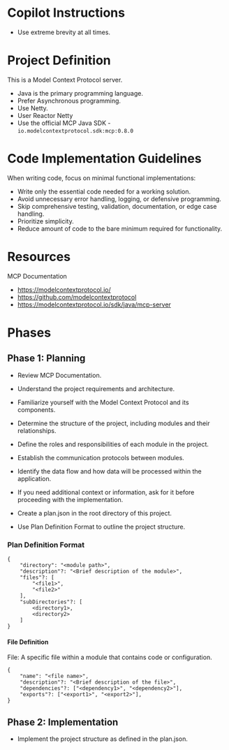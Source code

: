 # Copilot Instructions

- Use extreme brevity at all times.

# Project Definition

This is a Model Context Protocol server.

- Java is the primary programming language.
- Prefer Asynchronous programming.
- Use Netty.
- User Reactor Netty
- Use the official MCP Java SDK - `io.modelcontextprotocol.sdk:mcp:0.8.0`

# Code Implementation Guidelines

When writing code, focus on minimal functional implementations:

- Write only the essential code needed for a working solution.
- Avoid unnecessary error handling, logging, or defensive programming.
- Skip comprehensive testing, validation, documentation, or edge case handling.
- Prioritize simplicity.
- Reduce amount of code to the bare minimum required for functionality.

# Resources

MCP Documentation

- https://modelcontextprotocol.io/
- https://github.com/modelcontextprotocol
- https://modelcontextprotocol.io/sdk/java/mcp-server

# Phases

## Phase 1: Planning

- Review MCP Documentation.
- Understand the project requirements and architecture.
- Familiarize yourself with the Model Context Protocol and its components.
- Determine the structure of the project, including modules and their relationships.
- Define the roles and responsibilities of each module in the project.
- Establish the communication protocols between modules.
- Identify the data flow and how data will be processed within the application.
- If you need additional context or information, ask for it before proceeding with the implementation.

- Create a plan.json in the root directory of this project.
- Use Plan Definition Format to outline the project structure.

### Plan Definition Format

```
{
    "directory": "<module path>",
    "description"?: "<Brief description of the module>",
    "files"?: [
        "<file1>",
        "<file2>"
    ],
    "subDirectories"?: [
        <directory1>,
        <directory2>
    ]
}
```

#### File Definition

File: A specific file within a module that contains code or configuration.

```
{
    "name": "<file name>",
    "description"?: "<Brief description of the file>",
    "dependencies"?: ["<dependency1>", "<dependency2>"],
    "exports"?: ["<export1>", "<export2>"],
}
```

## Phase 2: Implementation

- Implement the project structure as defined in the plan.json.
